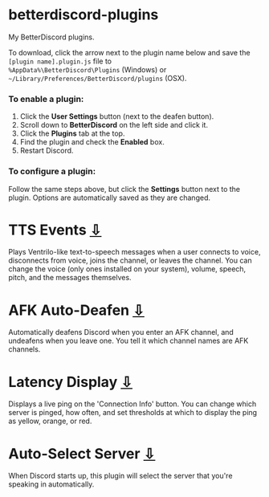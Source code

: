 # betterdiscord-plugins
My BetterDiscord plugins.

To download, click the arrow next to the plugin name below and save the `[plugin name].plugin.js` file to  
`%AppData%\BetterDiscord\Plugins` (Windows) or  
`~/Library/Preferences/BetterDiscord/plugins` (OSX).

### To enable a plugin:
1. Click the **User Settings** button (next to the deafen button).
2. Scroll down to **BetterDiscord** on the left side and click it.
3. Click the **Plugins** tab at the top.
4. Find the plugin and check the **Enabled** box.
5. Restart Discord.

### To configure a plugin:
Follow the same steps above, but click the **Settings** button next to the plugin. Options are automatically saved as they are changed.

# TTS Events [&#8681;](https://raw.githubusercontent.com/tony311/betterdiscord-plugins/master/tts-events.plugin.js)
Plays Ventrilo-like text-to-speech messages when a user connects to voice, disconnects from voice, joins the channel, or leaves the channel. You can change the voice (only ones installed on your system), volume, speech, pitch, and the messages themselves.

# AFK Auto-Deafen [&#8681;](https://raw.githubusercontent.com/tony311/betterdiscord-plugins/master/afk-deafen.plugin.js)
Automatically deafens Discord when you enter an AFK channel, and undeafens when you leave one. You tell it which channel names are AFK channels.

# Latency Display [&#8681;](https://raw.githubusercontent.com/tony311/betterdiscord-plugins/master/latency.plugin.js)
Displays a live ping on the 'Connection Info' button. You can change which server is pinged, how often, and set thresholds at which to display the ping as yellow, orange, or red.

# Auto-Select Server [&#8681;](https://raw.githubusercontent.com/tony311/betterdiscord-plugins/master/auto-select-server.plugin.js)
When Discord starts up, this plugin will select the server that you're speaking in automatically.